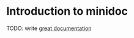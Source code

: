 # Introduction to minidoc

TODO: write [great documentation](http://jacobian.org/writing/what-to-write/)
